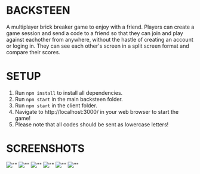 # BACKSTEEN
A multiplayer brick breaker game to enjoy with a friend. Players can create a game session and send a code to a friend so that they can join and play against eachother from anywhere, without the hastle of creating an account or loging in. They can see each other's screen in a split screen format and compare their scores.

# SETUP

1. Run `npm install` to install all dependencies.
2. Run `npm start` in the main backsteen folder.
3. Run `npm start` in the client folder.
4. Navigate to http://localhost:3000/ in your web browser to start the game!
5. Please note that all codes should be sent as lowercase letters!

# SCREENSHOTS 

![""](https://github.com/nati047/backsteen/blob/master/screenshots/startPage.png?raw=true)
![""](https://github.com/nati047/backsteen/blob/master/screenshots/createVSjoin.png?raw=true)
![""](https://github.com/nati047/backsteen/blob/master/screenshots/code.png?raw=true)
![""](https://github.com/nati047/backsteen/blob/master/screenshots/game.png?raw=true)
![""](https://github.com/nati047/backsteen/blob/master/screenshots/win.png?raw=true)
![""](https://github.com/nati047/backsteen/blob/master/screenshots/leaders.png?raw=true)
